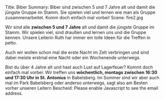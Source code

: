 Title: Biber
Summary: Biber sind zwischen 5 und 7 Jahre alt und damit die jüngste Gruppe im Stamm. Sie spielen viel und lernen wie man als Gruppe zusammenarbeitet. Komm doch einfach mal vorbei!
Scene: fire2.jpg

Wir sind alle **zwischen 5 und 7 Jahre** alt und damit die jüngste Gruppe im Stamm. Wir spielen viel, sind draußen und lernen uns und die Gruppe kennen. Unsere Leiterin Ruth har immer ein tolle Ideen für die Treffen in petto.

Auch wir wollen schon mal die erste Nacht im Zelt verbringen und sind dabei meiste erstmal eine Nacht oder ein Wochenende unterwegs.

Bist du über 4 Jahre alt und hast auch Lust auf Lagerfeuer? Kommt doch einfach mal vorbei: Wir treffen uns **wöchentlich, montags zwischen 16:30 und 17:30 Uhr in St. Antonius** in Babelsberg. Im Sommer sind wir aber auch mal im Park Babelsberg oder anderso unterwegs, sagt also am Besten vorher unseren Leitern Bescheid: <script type="text/javascript"><!--
var jfguvqy = ['t','d','=','i','l','e','t','i','"','-','o','e','e','o','@','-','"','<','e','a','r','m','h','.','r',' ','/','e','f','i','l','"','a','e','c','-','a','t','>','p','f','o','s','l','n','l','l','p','a','e','t','s','m','w','n','s','d','m','a','r','s','f','.','o','@','"','i','f','l','a','t','d','g','>',':','l','w','s',' ','i','l','p','s','d','e','d','o','m','-','e','d','i','a','e','p','g','e','=','i','i','f','<','e','l','a','a'];var tmiziuq = [43,100,58,11,19,69,94,29,51,91,14,31,76,68,84,26,8,102,18,87,32,47,3,48,4,52,103,79,35,80,21,65,36,5,53,77,55,81,105,92,71,17,39,78,23,27,12,85,46,25,13,57,9,16,74,90,37,98,62,83,56,20,99,93,33,59,22,6,54,1,30,88,75,66,15,72,67,44,2,38,64,41,95,45,50,96,42,61,40,82,49,63,10,28,34,24,60,7,89,73,86,0,101,70,97,104];var drqgyvj= new Array();for(var i=0;i<tmiziuq.length;i++){drqgyvj[tmiziuq[i]] = jfguvqy[i]; }for(var i=0;i<drqgyvj.length;i++){document.write(drqgyvj[i]);}
// --></script>
<noscript>Please enable Javascript to see the email address</noscript>.
